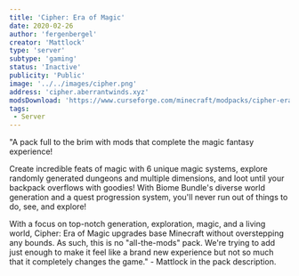 ```yaml
---
title: 'Cipher: Era of Magic'
date: 2020-02-26
author: 'fergenbergel'
creator: 'Mattlock'
type: 'server'
subtype: 'gaming'
status: 'Inactive'
publicity: 'Public'
image: '../../images/cipher.png'
address: 'cipher.aberrantwinds.xyz'
modsDownload: 'https://www.curseforge.com/minecraft/modpacks/cipher-era-of-magic'
tags:
 - Server
---
```


"A pack full to the brim with mods that complete the magic fantasy experience!

Create incredible feats of magic with 6 unique magic systems, explore randomly generated dungeons and multiple dimensions, and loot until your backpack overflows with goodies! With Biome Bundle's diverse world generation and a quest progression system, you'll never run out of things to do, see, and explore!

With a focus on top-notch generation, exploration, magic, and a living world, Cipher: Era of Magic upgrades base Minecraft without overstepping any bounds. As such, this is no "all-the-mods" pack. We're trying to add just enough to make it feel like a brand new experience but not so much that it completely changes the game." - Mattlock in the pack description.